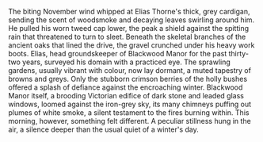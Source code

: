 The biting November wind whipped at Elias Thorne's thick, grey cardigan, sending the scent of woodsmoke and decaying leaves swirling around him.  He pulled his worn tweed cap lower, the peak a shield against the spitting rain that threatened to turn to sleet.  Beneath the skeletal branches of the ancient oaks that lined the drive, the gravel crunched under his heavy work boots.  Elias, head groundskeeper of Blackwood Manor for the past thirty-two years, surveyed his domain with a practiced eye.  The sprawling gardens, usually vibrant with colour, now lay dormant, a muted tapestry of browns and greys.  Only the stubborn crimson berries of the holly bushes offered a splash of defiance against the encroaching winter.  Blackwood Manor itself, a brooding Victorian edifice of dark stone and leaded glass windows, loomed against the iron-grey sky, its many chimneys puffing out plumes of white smoke, a silent testament to the fires burning within. This morning, however, something felt different.  A peculiar stillness hung in the air, a silence deeper than the usual quiet of a winter's day.
